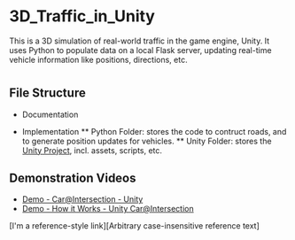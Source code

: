 # 3D_Traffic_in_Unity
This is a 3D simulation of real-world traffic in the game engine, Unity. It uses Python to populate data on a local Flask server, updating real-time vehicle information like positions, directions, etc.


# 
## File Structure
* Documentation

* Implementation
** Python Folder: stores the code to contruct roads, and to generate position updates for vehicles.
** Unity Folder: stores the [Unity Project](./Implementation/Unity), incl. assets, scripts, etc.


 
  
## Demonstration Videos
* [Demo - Car@Intersection - Unity](https://www.youtube.com/watch?v=TViK7s2HJ-4 "Demo - Car@Intersection - Unity")
* [Demo - How it Works - Unity Car@Intersection](https://www.youtube.com/watch?v=anKKEzA4l4A&t=23s "Demo - How it Works - Unity Car@Intersection")

[I'm a reference-style link][Arbitrary case-insensitive reference text]

